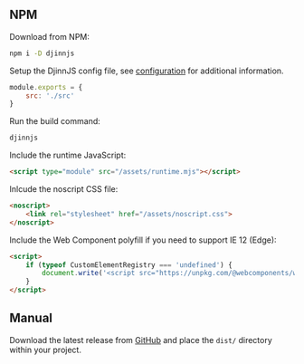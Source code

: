 ## NPM

Download from NPM:

```bash
npm i -D djinnjs
```

Setup the DjinnJS config file, see [configuration](/configuration) for additional information.

```javascript
module.exports = {
    src: './src'
}
```

Run the build command:

```bash
djinnjs
```

Include the runtime JavaScript:

```html
<script type="module" src="/assets/runtime.mjs"></script>
```

Inlcude the noscript CSS file:

```html
<noscript>
    <link rel="stylesheet" href="/assets/noscript.css">
</noscript>
```

Include the Web Component polyfill if you need to support IE 12 (Edge):

```html
<script>
    if (typeof CustomElementRegistry === 'undefined') {
        document.write('<script src="https://unpkg.com/@webcomponents/webcomponentsjs@2.4.0/webcomponents-bundle.js"><\/script>');
    }
</script>
```

## Manual

Download the latest release from [GitHub](https://github.com/Pageworks/djinnjs/releases) and place the `dist/` directory within your project.
